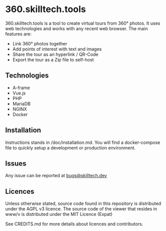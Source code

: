 # 360.skilltech.tools

360.skilltech.tools is a tool to create virtual tours from 360° photos. It uses web technologies and works with any recent web browser. The main features are:

  - Link 360° photos together
  - Add points of interest with text and images
  - Share the tour as an hyperlink / QR-Code
  - Export the tour as a Zip file to self-host

## Technologies

  - A-frame
  - Vue.js
  - PHP
  - MariaDB
  - NGINX
  - Docker

## Installation

Instructions stands in /doc/installation.md. You will find a docker-compose file to quickly setup a development or production environment.

## Issues

Any issue can be reported at bugs@skilltech.dev

## Licences

Unless otherwise stated, source code found in this repository is distributed under the AGPL v3 licence.
The source code of the viewer that resides in www/v is distributed under the MIT Licence (Expat)

See CREDITS.md for more details about licences and contributors.

